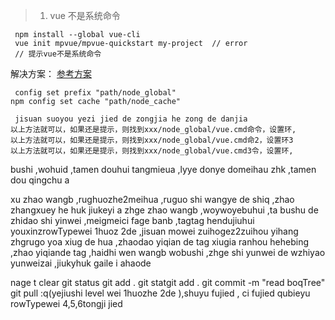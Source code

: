 > 1. vue 不是系统命令

```
 npm install --global vue-cli
 vue init mpvue/mpvue-quickstart my-project  // error
 // 提示vue不是系统命令
```

<!--  -->

解决方案：
[参考方案](https://segmentfault.com/a/1190000005602881)

```
 config set prefix "path/node_global"
npm config set cache "path/node_cache"

 jisuan suoyou yezi jied de zongjia he zong de danjia
以上方法就可以，如果还是提示，则找到xxx/node_global/vue.cmd命令，设置环,
以上方法就可以，如果还是提示，则找到xxx/node_global/vue.cmd命2，设置环3
以上方法就可以，如果还是提示，则找到xxx/node_global/vue.cmd3令，设置环,
```

bushi ,wohuid ,tamen douhui tangmieua ,lyye donye domeihau
zhk ,tamen dou qingchu a

<!-- bukeneng tamen doushi zjisaun zongde danjia uo smart ODN de ,ruguo fabanb de hua ,woyebuhui ,bi -->

xu zhao wangb ,rughuozhe2meihua ,ruguo shi wangye de shiq ,zhao zhangxuey he huk jiukeyi a zhge zhao wangb ,woywoyebuhui ,ta bushu de zhidao shi yinwei ,meigmeici fage banb ,tagtag
hendujiuhui youxinzrowTypewei 1huoz 2de ,jisuan mowei zuihogez2zuihou yihang
zhgrugo yoa xiug de hua ,zhaodao yiqian de tag
xiugia ranhou hehebing ,zhao yiqiande tag
,haidhi wen wangb wobushi ,zhge shi yunwei de wzhiyao yunweizai ,jiukyhuk gaile
i ahaode

nage t
clear
git status
git add .
git statgit add .
git commit -m "read boqTree"
git pull
:q(yejiushi level wei 1huozhe 2de ),shuyu fujied ,
ci fujied qubieyu rowTypewei 4,5,6tongji jied
